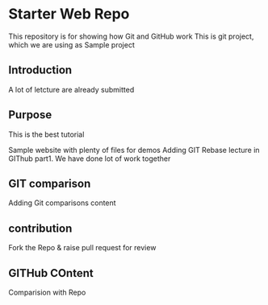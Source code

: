 # Starter Web Repo

This repository is for showing how Git and GitHub work
This is git project, which we are using as Sample project

## Introduction
A lot of letcture are already submitted

## Purpose
This is the best tutorial

Sample website with plenty of files for demos
Adding GIT Rebase lecture in GIThub part1. We have done lot of work together

## GIT comparison
Adding Git comparisons content

## contribution
Fork the Repo & raise pull request for review

## GITHub COntent
Comparision with Repo